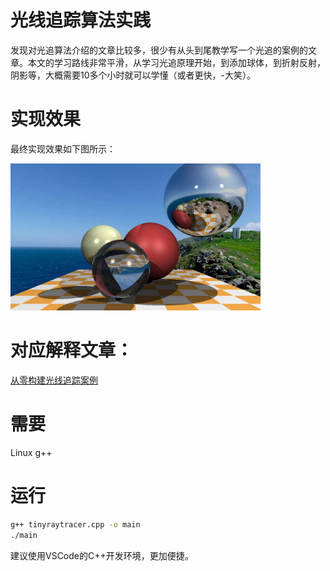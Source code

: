 # 光线追踪算法实践

发现对光追算法介绍的文章比较多，很少有从头到尾教学写一个光追的案例的文章。本文的学习路线非常平滑，从学习光追原理开始，到添加球体，到折射反射，阴影等，大概需要10多个小时就可以学懂（或者更快，-大笑）。

# 实现效果

最终实现效果如下图所示：

<img src="../result/tinyraytracer.jpg" width=400>

# 对应解释文章：

[从零构建光线追踪案例](https://zhuanlan.zhihu.com/p/144189898)


# 需要

Linux
g++

# 运行

```bash
g++ tinyraytracer.cpp -o main
./main
```

建议使用VSCode的C++开发环境，更加便捷。